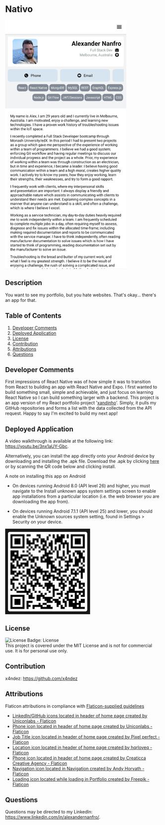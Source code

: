 # Nativo

<img src="./assets/screenshot.png" height="800" />

## Description

You want to see my portfolio, but you hate websites. That's okay... there's an app for that.

## Table of Contents

1. [Developer Comments](#developer-comments)
2. [Deployed Application](#deployed-application)
3. [License](#license)
4. [Contribution](#contribution)
5. [Attributions](#attributions)
6. [Questions](#questions)

## Developer Comments

First impressions of React Native was of how simple it was to transition from React to building an app with React Native and Expo.  I first wanted to build something small, simple and achievable, and just focus on learning React Native so I can build something larger with a backend.  This project is an app version of my React portfolio project '[xandinho](https://github.com/x4ndez/xandinho)'.  Simply, it pulls my GitHub repositories and forms a list with the data collected from the API request.  Happy to say I'm excited to build my next app!

## Deployed Application

A video walkthrough is available at the following link: <https://youtu.be/3nx1aUY-Gbc>.

Alternatively, you can install the app directly onto your Android device by downloading and installing the .apk file.
Download the .apk by clicking [here](https://expo.dev//accounts/x4ndez/projects/nativo/builds/899b897e-a37b-4bd4-a75b-ccc6281d276b) or by scanning the QR code below and clicking install.

A note on installing this app on Android

- On devices running Android 8.0 (API level 26) and higher, you must navigate to the Install unknown apps system settings screen to enable app installations from a particular location (i.e. the web browser you are downloading the app from).

- On devices running Android 7.1.1 (API level 25) and lower, you should enable the Unknown sources system setting, found in Settings > Security on your device.

![QR Code to download Nativo](./assets/installQR.png)

## License

![License Badge: License](https://img.shields.io/badge/License-MIT-blue)<br>
This project is covered under the MIT License and is not for commercial use. It is for personal use only.

## Contribution

x4ndez: <https://github.com/x4ndez>

## Attributions

Flaticon attributions in compliance with [Flaticon-supplied guidelines](https://support.flaticon.com/s/article/Attribution-How-when-and-where-FI?language=en_US&_ga=2.76949014.2084137386.1701556714-959030861.1701556714&_gl=1*l8igym*fp_ga*OTU5MDMwODYxLjE3MDE1NTY3MTQ.*fp_ga_1ZY8468CQB*MTcwMTU2MjEyNC4zLjEuMTcwMTU2MjM1MS42MC4wLjA.*test_ga*OTU5MDMwODYxLjE3MDE1NTY3MTQ.*test_ga_523JXC6VL7*MTcwMTU2MjEyNC4zLjEuMTcwMTU2MjM1MS41OC4wLjA.)

- [LinkedIn/GitHub icons located in header of home page created by Uniconlabs - Flaticon](https://www.flaticon.com/free-icons/website)<br>
- [Phone icon located in header of home page created by Uniconlabs - Flaticon](https://www.flaticon.com/free-icons/email)<br>
- [Job Title icon located in header of home page created by Pixel perfect - Flaticon](https://www.flaticon.com/free-icons/work)<br>
- [Location icon located in header of home page created by hqrloveq - Flaticon](https://www.flaticon.com/free-icons/address-location)<br>
- [Phone icon located in header of home page created by Creaticca Creative Agency - Flaticon](https://www.flaticon.com/free-icons/phone)<br>
- [Navigation icon located in Navigation created by Andy Horvath - Flaticon](https://www.flaticon.com/free-icons/navigation)<br>
- [Loading icon located while loading in Portfolio created by Freepik - Flaticon](https://www.flaticon.com/free-icons/loading)<br>

## Questions

Questions may be directed to my LinkedIn: <https://www.linkedin.com/in/alexandernanfro/>.
